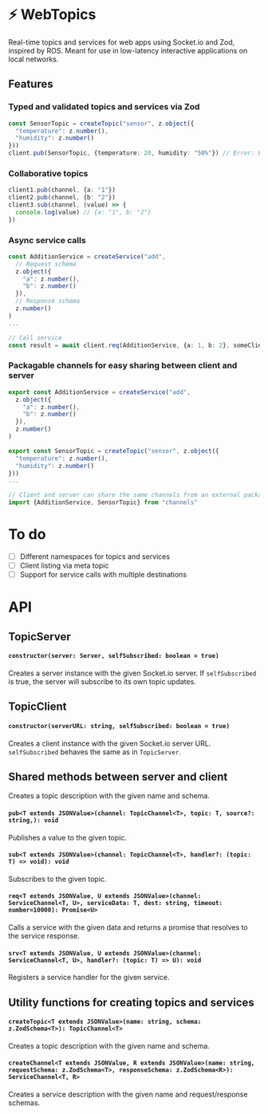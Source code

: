 # ⚡️ WebTopics

Real-time topics and services for web apps using Socket.io and Zod, inspired by ROS.
Meant for use in low-latency interactive applications on local networks.
## Features
### Typed and validated topics and services via Zod
  ```typescript
  const SensorTopic = createTopic("sensor", z.object({
    "temperature": z.number(),
    "humidity": z.number()
  }))
  client.pub(SensorTopic, {temperature: 20, humidity: "50%"}) // Error: Expected number, received string
  ```
### Collaborative topics
  ```typescript
  client1.pub(channel, {a: "1"})
  client2.pub(channel, {b: "2"})
  client3.sub(channel, (value) => {
    console.log(value) // {a: "1", b: "2"}
  })
  ```
### Async service calls
  ```typescript
  const AdditionService = createService("add", 
    // Request schema
    z.object({
      "a": z.number(),
      "b": z.number()
    }), 
    // Response schema
    z.number()
  )
  ...

  // Call service
  const result = await client.req(AdditionService, {a: 1, b: 2}, someClientID) // Promise<number>
  ```
### Packagable channels for easy sharing between client and server
  ```typescript
  export const AdditionService = createService("add", 
    z.object({
      "a": z.number(),
      "b": z.number()
    }), 
    z.number()
  )

  export const SensorTopic = createTopic("sensor", z.object({
    "temperature": z.number(),
    "humidity": z.number()
  }))
  ...

  // Client and server can share the same channels from an external package
  import {AdditionService, SensorTopic} from "channels"
  ```

# To do
- [ ] Different namespaces for topics and services
- [ ] Client listing via meta topic
- [ ] Support for service calls with multiple destinations

# API
## TopicServer
#### `constructor(server: Server, selfSubscribed: boolean = true)`
Creates a server instance with the given Socket.io server. If `selfSubscribed` is true, the server will subscribe to its own topic updates.
## TopicClient
#### `constructor(serverURL: string, selfSubscribed: boolean = true)`
Creates a client instance with the given Socket.io server URL. `selfSubscribed` behaves the same as in `TopicServer`.
## Shared methods between server and client
Creates a topic description with the given name and schema.
#### `pub<T extends JSONValue>(channel: TopicChannel<T>, topic: T, source?: string,): void`
Publishes a value to the given topic.
#### `sub<T extends JSONValue>(channel: TopicChannel<T>, handler?: (topic: T) => void): void`
Subscribes to the given topic.
#### `req<T extends JSONValue, U extends JSONValue>(channel: ServiceChannel<T, U>, serviceData: T, dest: string, timeout: number=10000): Promise<U>`
Calls a service with the given data and returns a promise that resolves to the service response.
#### `srv<T extends JSONValue, U extends JSONValue>(channel: ServiceChannel<T, U>, handler?: (topic: T) => U): void`
Registers a service handler for the given service.
## Utility functions for creating topics and services
#### `createTopic<T extends JSONValue>(name: string, schema: z.ZodSchema<T>): TopicChannel<T>`
Creates a topic description with the given name and schema.
#### `createChannel<T extends JSONValue, R extends JSONValue>(name: string, requestSchema: z.ZodSchema<T>, responseSchema: z.ZodSchema<R>): ServiceChannel<T, R>`
Creates a service description with the given name and request/response schemas.
